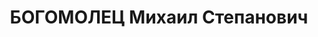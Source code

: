 ---
title: БОГОМОЛЕЦ Михаил Степанович
description: Врач. был обвинён в том, что травил рабочих, но основное, что в годы
  революции, будучи студентом, бежал из под расстрела красных. (сведения родственников)
---